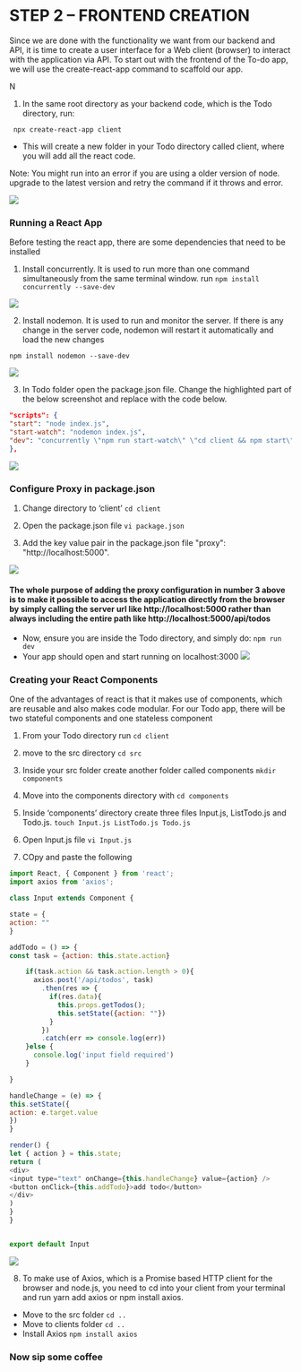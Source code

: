 # STEP 2 – FRONTEND CREATION

Since we are done with the functionality we want from our backend and API, it is time to create a user interface for a Web client (browser) to interact with the application via API. To start out with the frontend of the To-do app, we will use the create-react-app command to scaffold our app.

N

1. In the same root directory as your backend code, which is the Todo directory, run:

` npx create-react-app client` 

- This will create a new folder in your Todo directory called client, where you will add all the react code. 

Note: You might run into an error if you are using a older version of node. upgrade to the latest version and retry the command if it throws and error. 

![](assets/step2-frontend/create-react-app.png)


### Running a React App

Before testing the react app, there are some dependencies that need to be installed

1. Install concurrently. It is used to run more than one command simultaneously from the same terminal window.
run `npm install concurrently --save-dev`

![](assets/step2-frontend/install-concurrently.png)

2. Install nodemon. It is used to run and monitor the server. If there is any change in the server code, nodemon will restart it automatically and load the new changes

`npm install nodemon --save-dev`

![](assets/step2-frontend/install-nodemon.png)

3. In Todo folder open the package.json file. Change the highlighted part of the below screenshot and replace with the code below.
```json
"scripts": {
"start": "node index.js",
"start-watch": "nodemon index.js",
"dev": "concurrently \"npm run start-watch\" \"cd client && npm start\""
},
```
![](assets/step2-frontend/edit-packagejson.png)

### Configure Proxy in package.json

1. Change directory to ‘client’  `cd client`

2. Open the package.json file `vi package.json`

3. Add the key value pair in the package.json file "proxy": "http://localhost:5000".

![](assets/step2-frontend/add-proxy.png)

#### The whole purpose of adding the proxy configuration in number 3 above is to make it possible to access the application directly from the browser by simply calling the server url like http://localhost:5000 rather than always including the entire path like http://localhost:5000/api/todos

- Now, ensure you are inside the Todo directory, and simply do: `npm run dev`
- Your app should open and start running on localhost:3000
![](assets/step2-frontend/run-reactapp.png)


### Creating your React Components

One of the advantages of react is that it makes use of components, which are reusable and also makes code modular. For our Todo app, there will be two stateful components and one stateless component
 
1. From your Todo directory run `cd client`

2. move to the src directory `cd src`

3. Inside your src folder create another folder called components `mkdir components`

4. Move into the components directory with `cd components`

5. Inside ‘components’ directory create three files Input.js, ListTodo.js and Todo.js.
`touch Input.js ListTodo.js Todo.js`

6. Open Input.js file `vi Input.js`

7. COpy and paste the following

```javascript
import React, { Component } from 'react';
import axios from 'axios';

class Input extends Component {

state = {
action: ""
}

addTodo = () => {
const task = {action: this.state.action}

    if(task.action && task.action.length > 0){
      axios.post('/api/todos', task)
        .then(res => {
          if(res.data){
            this.props.getTodos();
            this.setState({action: ""})
          }
        })
        .catch(err => console.log(err))
    }else {
      console.log('input field required')
    }

}

handleChange = (e) => {
this.setState({
action: e.target.value
})
}

render() {
let { action } = this.state;
return (
<div>
<input type="text" onChange={this.handleChange} value={action} />
<button onClick={this.addTodo}>add todo</button>
</div>
)
}
}


export default Input
```

![](assets/step2-frontend/index-component.png)

8. To make use of Axios, which is a Promise based HTTP client for the browser and node.js, you need to cd into your client from your terminal and run yarn add axios or npm install axios.

- Move to the src folder `cd ..`
- Move to clients folder `cd ..`
- Install Axios `npm install axios`

### Now sip some coffee






